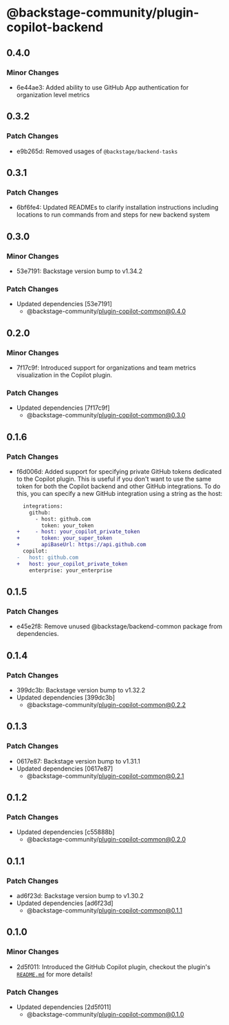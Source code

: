 # @backstage-community/plugin-copilot-backend

## 0.4.0

### Minor Changes

- 6e44ae3: Added ability to use GitHub App authentication for organization level metrics

## 0.3.2

### Patch Changes

- e9b265d: Removed usages of `@backstage/backend-tasks`

## 0.3.1

### Patch Changes

- 6bf6fe4: Updated READMEs to clarify installation instructions including locations to run commands from and steps for new backend system

## 0.3.0

### Minor Changes

- 53e7191: Backstage version bump to v1.34.2

### Patch Changes

- Updated dependencies [53e7191]
  - @backstage-community/plugin-copilot-common@0.4.0

## 0.2.0

### Minor Changes

- 7f17c9f: Introduced support for organizations and team metrics visualization in the Copilot plugin.

### Patch Changes

- Updated dependencies [7f17c9f]
  - @backstage-community/plugin-copilot-common@0.3.0

## 0.1.6

### Patch Changes

- f6d006d: Added support for specifying private GitHub tokens dedicated to the Copilot plugin. This is useful if you don't want to use the same token for both the Copilot backend and other GitHub integrations. To do this, you can specify a new GitHub integration using a string as the host:

  ```diff
    integrations:
      github:
        - host: github.com
          token: your_token
  +     - host: your_copilot_private_token
  +       token: your_super_token
  +       apiBaseUrl: https://api.github.com
    copilot:
  -   host: github.com
  +   host: your_copilot_private_token
      enterprise: your_enterprise
  ```

## 0.1.5

### Patch Changes

- e45e2f8: Remove unused @backstage/backend-common package from dependencies.

## 0.1.4

### Patch Changes

- 399dc3b: Backstage version bump to v1.32.2
- Updated dependencies [399dc3b]
  - @backstage-community/plugin-copilot-common@0.2.2

## 0.1.3

### Patch Changes

- 0617e87: Backstage version bump to v1.31.1
- Updated dependencies [0617e87]
  - @backstage-community/plugin-copilot-common@0.2.1

## 0.1.2

### Patch Changes

- Updated dependencies [c55888b]
  - @backstage-community/plugin-copilot-common@0.2.0

## 0.1.1

### Patch Changes

- ad6f23d: Backstage version bump to v1.30.2
- Updated dependencies [ad6f23d]
  - @backstage-community/plugin-copilot-common@0.1.1

## 0.1.0

### Minor Changes

- 2d5f011: Introduced the GitHub Copilot plugin, checkout the plugin's [`README.md`](https://github.com/backstage/community-plugins/tree/main/workspaces/copilot/plugins/copilot) for more details!

### Patch Changes

- Updated dependencies [2d5f011]
  - @backstage-community/plugin-copilot-common@0.1.0
